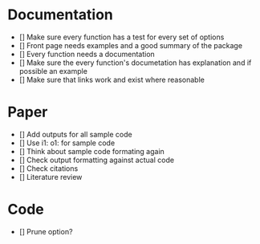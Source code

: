# Documentation #

- [] Make sure every function has a test for every set of options
- [] Front page needs examples and a good summary of the package
- [] Every function needs a documentation
- [] Make sure the every function's documetation has explanation and if possible an example
- [] Make sure that links work and exist where reasonable

# Paper #

- [] Add outputs for all sample code
- [] Use i1: o1: for sample code
- [] Think about sample code formating again
- [] Check output formatting against actual code
- [] Check citations
- [] Literature review


# Code #

- [] Prune option?

